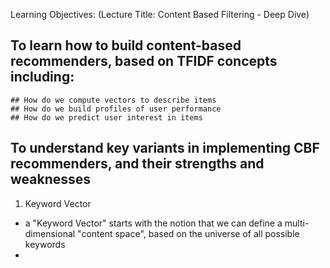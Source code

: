 <!-- How Do We Build Content-Based Recommenders, Based on TFIDF Concepts -->

Learning Objectives: (Lecture Title: Content Based Filtering - Deep Dive)

  ## To learn how to build content-based recommenders, based on TFIDF concepts including:
    ## How do we compute vectors to describe items
    ## How do we build profiles of user performance 
    ## How do we predict user interest in items 
    
  ## To understand key variants in implementing CBF recommenders, and their strengths and weaknesses
  
1. Keyword Vector 
  - a "Keyword Vector" starts with the notion that we can define a multi-dimensional "content space", based on the universe of all possible keywords 
  - 